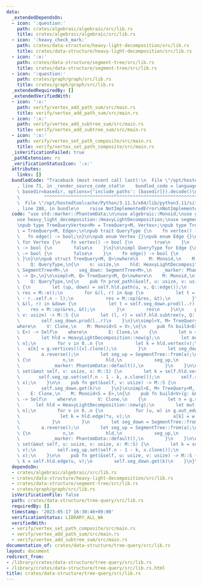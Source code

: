 ```yaml
---
data:
  _extendedDependsOn:
  - icon: ':question:'
    path: crates/algebraic/algebraic/src/lib.rs
    title: crates/algebraic/algebraic/src/lib.rs
  - icon: ':heavy_check_mark:'
    path: crates/data-structure/heavy-light-decomposition/src/lib.rs
    title: crates/data-structure/heavy-light-decomposition/src/lib.rs
  - icon: ':x:'
    path: crates/data-structure/segment-tree/src/lib.rs
    title: crates/data-structure/segment-tree/src/lib.rs
  - icon: ':question:'
    path: crates/graph/graph/src/lib.rs
    title: crates/graph/graph/src/lib.rs
  _extendedRequiredBy: []
  _extendedVerifiedWith:
  - icon: ':x:'
    path: verify/vertex_add_path_sum/src/main.rs
    title: verify/vertex_add_path_sum/src/main.rs
  - icon: ':x:'
    path: verify/vertex_add_subtree_sum/src/main.rs
    title: verify/vertex_add_subtree_sum/src/main.rs
  - icon: ':x:'
    path: verify/vertex_set_path_composite/src/main.rs
    title: verify/vertex_set_path_composite/src/main.rs
  _isVerificationFailed: true
  _pathExtension: rs
  _verificationStatusIcon: ':x:'
  attributes:
    links: []
  bundledCode: "Traceback (most recent call last):\n  File \"/opt/hostedtoolcache/Python/3.11.5/x64/lib/python3.11/site-packages/onlinejudge_verify/documentation/build.py\"\
    , line 71, in _render_source_code_stat\n    bundled_code = language.bundle(stat.path,\
    \ basedir=basedir, options={'include_paths': [basedir]}).decode()\n          \
    \         ^^^^^^^^^^^^^^^^^^^^^^^^^^^^^^^^^^^^^^^^^^^^^^^^^^^^^^^^^^^^^^^^^^^^^^^^^^^^^^^^^\n\
    \  File \"/opt/hostedtoolcache/Python/3.11.5/x64/lib/python3.11/site-packages/onlinejudge_verify/languages/rust.py\"\
    , line 288, in bundle\n    raise NotImplementedError\nNotImplementedError\n"
  code: "use std::marker::PhantomData;\n\nuse algebraic::Monoid;\nuse graph::Graph;\n\
    use heavy_light_decomposition::HeavyLightDecomposition;\nuse segment_tree::SegmentTree;\n\
    \npub type TreeQueryVertex<M> = TreeQuery<M, Vertex>;\npub type TreeQueryEdge<M>\
    \ = TreeQuery<M, Edge>;\n\npub trait QueryType {\n    fn vertex() -> bool;\n \
    \   fn edge() -> bool;\n}\n\npub enum Vertex {}\npub enum Edge {}\n\nimpl QueryType\
    \ for Vertex {\n    fn vertex() -> bool {\n        true\n    }\n    fn edge()\
    \ -> bool {\n        false\n    }\n}\n\nimpl QueryType for Edge {\n    fn vertex()\
    \ -> bool {\n        false\n    }\n    fn edge() -> bool {\n        true\n   \
    \ }\n}\n\npub struct TreeQuery<M, Q>\nwhere\n    M: Monoid,\n    M::S: Clone,\n\
    \    Q: QueryType,\n{\n    n: usize,\n    hld: HeavyLightDecomposition,\n    seg_up:\
    \ SegmentTree<M>,\n    seg_down: SegmentTree<M>,\n    _marker: PhantomData<fn()\
    \ -> Q>,\n}\n\nimpl<M, Q> TreeQuery<M, Q>\nwhere\n    M: Monoid,\n    M::S: Clone,\n\
    \    Q: QueryType,\n{\n    pub fn prod_path(&self, u: usize, v: usize) -> M::S\
    \ {\n        let (up, down) = self.hld.path(u, v, Q::edge());\n        let mut\
    \ res = M::e();\n        for &(l, r) in &up {\n            let t = self.seg_up.prod(self.n\
    \ - r..self.n - l);\n            res = M::op(&res, &t);\n        }\n        for\
    \ &(l, r) in &down {\n            let t = self.seg_down.prod(l..r);\n        \
    \    res = M::op(&res, &t);\n        }\n        res\n    }\n\n    pub fn prod_subtree(&self,\
    \ v: usize) -> M::S {\n        let (l, r) = self.hld.subtree(v, Q::edge());\n\
    \        self.seg_down.prod(l..r)\n    }\n}\n\nimpl<V, M> TreeQuery<M, Vertex>\n\
    where\n    V: Clone,\n    M: Monoid<S = V>,\n{\n    pub fn build<E>(g: &Graph<V,\
    \ E>) -> Self\n    where\n        E: Clone,\n    {\n        let n = g.size();\n\
    \        let hld = HeavyLightDecomposition::new(g);\n        let mut a = vec![M::e();\
    \ n];\n        for v in 0..n {\n            let k = hld.vertex(v);\n         \
    \   a[k] = g.vertices()[v].clone();\n        }\n        let seg_down = SegmentTree::from(a.clone());\n\
    \        a.reverse();\n        let seg_up = SegmentTree::from(a);\n        Self\
    \ {\n            n,\n            hld,\n            seg_up,\n            seg_down,\n\
    \            _marker: PhantomData::default(),\n        }\n    }\n\n    pub fn\
    \ set(&mut self, v: usize, x: M::S) {\n        let k = self.hld.vertex(v);\n \
    \       self.seg_up.set(self.n - 1 - k, x.clone());\n        self.seg_down.set(k,\
    \ x);\n    }\n\n    pub fn get(&self, v: usize) -> M::S {\n        let k = self.hld.vertex(v);\n\
    \        self.seg_down.get(k)\n    }\n}\n\nimpl<E, M> TreeQuery<M, Edge>\nwhere\n\
    \    E: Clone,\n    M: Monoid<S = E>,\n{\n    pub fn build<V>(g: &Graph<V, E>)\
    \ -> Self\n    where\n        V: Clone,\n    {\n        let n = g.size();\n  \
    \      let hld = HeavyLightDecomposition::new(g);\n        let mut a = vec![M::e();\
    \ n];\n        for v in 0..n {\n            for (u, w) in g.out_edges(v) {\n \
    \               let k = hld.edge(*u, v);\n                a[k] = w.clone();\n\
    \            }\n        }\n        let seg_down = SegmentTree::from(a.clone());\n\
    \        a.reverse();\n        let seg_up = SegmentTree::from(a);\n        Self\
    \ {\n            n,\n            hld,\n            seg_up,\n            seg_down,\n\
    \            _marker: PhantomData::default(),\n        }\n    }\n\n    pub fn\
    \ set(&mut self, u: usize, v: usize, x: M::S) {\n        let k = self.hld.edge(u,\
    \ v);\n        self.seg_up.set(self.n - 1 - k, x.clone());\n        self.seg_down.set(k,\
    \ x);\n    }\n\n    pub fn get(&self, u: usize, v: usize) -> M::S {\n        let\
    \ k = self.hld.edge(u, v);\n        self.seg_down.get(k)\n    }\n}\n"
  dependsOn:
  - crates/algebraic/algebraic/src/lib.rs
  - crates/data-structure/heavy-light-decomposition/src/lib.rs
  - crates/data-structure/segment-tree/src/lib.rs
  - crates/graph/graph/src/lib.rs
  isVerificationFile: false
  path: crates/data-structure/tree-query/src/lib.rs
  requiredBy: []
  timestamp: '2023-05-17 16:30:46+09:00'
  verificationStatus: LIBRARY_ALL_WA
  verifiedWith:
  - verify/vertex_set_path_composite/src/main.rs
  - verify/vertex_add_path_sum/src/main.rs
  - verify/vertex_add_subtree_sum/src/main.rs
documentation_of: crates/data-structure/tree-query/src/lib.rs
layout: document
redirect_from:
- /library/crates/data-structure/tree-query/src/lib.rs
- /library/crates/data-structure/tree-query/src/lib.rs.html
title: crates/data-structure/tree-query/src/lib.rs
---
```

